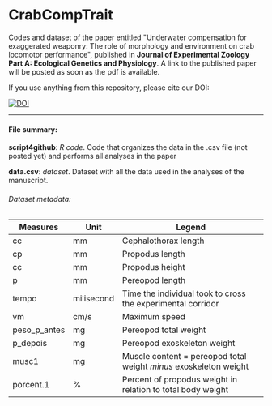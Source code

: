 # CrabCompTrait

Codes and dataset of the paper entitled "Underwater compensation for exaggerated weaponry: The role of morphology and environment on crab locomotor performance", published in <strong>Journal of Experimental Zoology Part A: Ecological Genetics and Physiology</strong>. A link to the published paper will be posted as soon as the pdf is available.

If you use anything from this repository, please cite our DOI:

[![DOI](https://zenodo.org/badge/130493870.svg)](https://zenodo.org/badge/latestdoi/130493870)


-----------------------
#### File summary:</br>

<b>script4github</b>: *R code*. Code that organizes the data in the .csv file (not posted yet) and performs all analyses in the paper</br>

<b>data.csv</b>: *dataset*. Dataset with all the data used in the analyses of the manuscript.</br>


###### Dataset metadata: </br>


| Measures     | Unit        | Legend                                                                 |
| ------------ | ----------- | ---------------------------------------------------------------------- |
| cc           | mm          | Cephalothorax length                                                   |
| cp           | mm          | Propodus length                                                        |
| cc           | mm          | Propodus height                                                        |
| p            | mm          | Pereopod length                                                        |
| tempo        | milisecond  | Time the individual took to cross the experimental corridor            |
| vm           | cm/s        | Maximum speed                                                          |
| peso_p_antes | mg          | Pereopod total weight                                                  |
| p_depois     | mg          | Pereopod exoskeleton weight                                            |
| musc1        | mg          | Muscle content = pereopod total weight <i>minus</i> exoskeleton weight |
| porcent.1    | %           | Percent of propodus weight in relation to total body weight            |

